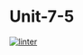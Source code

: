 # Unit-7-5
[![linter](https://github.com/<JacobGD1>/<Unit-7-5>/workflows/linter/badge.svg)](https://github.com/marketplace/actions/super-linter)
